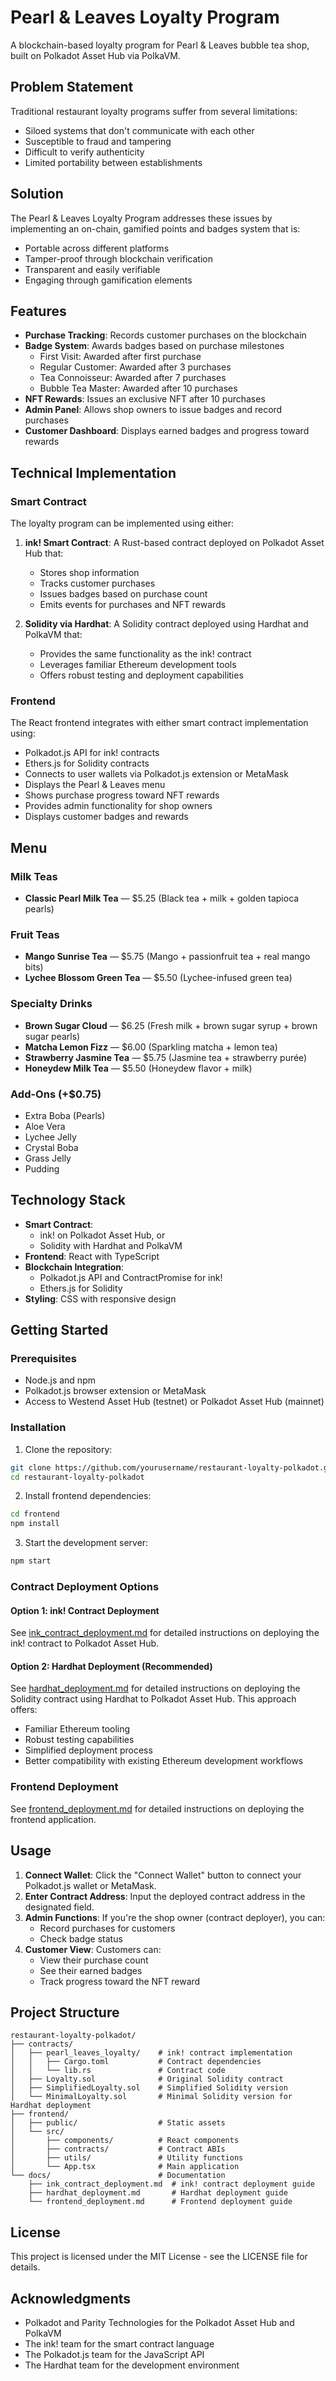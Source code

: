 # Pearl & Leaves Loyalty Program

A blockchain-based loyalty program for Pearl & Leaves bubble tea shop, built on Polkadot Asset Hub via PolkaVM.

## Problem Statement

Traditional restaurant loyalty programs suffer from several limitations:
- Siloed systems that don't communicate with each other
- Susceptible to fraud and tampering
- Difficult to verify authenticity
- Limited portability between establishments

## Solution

The Pearl & Leaves Loyalty Program addresses these issues by implementing an on-chain, gamified points and badges system that is:
- Portable across different platforms
- Tamper-proof through blockchain verification
- Transparent and easily verifiable
- Engaging through gamification elements

## Features

- **Purchase Tracking**: Records customer purchases on the blockchain
- **Badge System**: Awards badges based on purchase milestones
  - First Visit: Awarded after first purchase
  - Regular Customer: Awarded after 3 purchases
  - Tea Connoisseur: Awarded after 7 purchases
  - Bubble Tea Master: Awarded after 10 purchases
- **NFT Rewards**: Issues an exclusive NFT after 10 purchases
- **Admin Panel**: Allows shop owners to issue badges and record purchases
- **Customer Dashboard**: Displays earned badges and progress toward rewards

## Technical Implementation

### Smart Contract

The loyalty program can be implemented using either:

1. **ink! Smart Contract**: A Rust-based contract deployed on Polkadot Asset Hub that:
   - Stores shop information
   - Tracks customer purchases
   - Issues badges based on purchase count
   - Emits events for purchases and NFT rewards

2. **Solidity via Hardhat**: A Solidity contract deployed using Hardhat and PolkaVM that:
   - Provides the same functionality as the ink! contract
   - Leverages familiar Ethereum development tools
   - Offers robust testing and deployment capabilities

### Frontend

The React frontend integrates with either smart contract implementation using:
- Polkadot.js API for ink! contracts
- Ethers.js for Solidity contracts
- Connects to user wallets via Polkadot.js extension or MetaMask
- Displays the Pearl & Leaves menu
- Shows purchase progress toward NFT rewards
- Provides admin functionality for shop owners
- Displays customer badges and rewards

## Menu

### Milk Teas
- **Classic Pearl Milk Tea** — $5.25
  (Black tea + milk + golden tapioca pearls)

### Fruit Teas
- **Mango Sunrise Tea** — $5.75
  (Mango + passionfruit tea + real mango bits)
- **Lychee Blossom Green Tea** — $5.50
  (Lychee-infused green tea)

### Specialty Drinks
- **Brown Sugar Cloud** — $6.25
  (Fresh milk + brown sugar syrup + brown sugar pearls)
- **Matcha Lemon Fizz** — $6.00
  (Sparkling matcha + lemon tea)
- **Strawberry Jasmine Tea** — $5.75
  (Jasmine tea + strawberry purée)
- **Honeydew Milk Tea** — $5.50
  (Honeydew flavor + milk)

### Add-Ons (+$0.75)
- Extra Boba (Pearls)
- Aloe Vera
- Lychee Jelly
- Crystal Boba
- Grass Jelly
- Pudding

## Technology Stack

- **Smart Contract**: 
  - ink! on Polkadot Asset Hub, or
  - Solidity with Hardhat and PolkaVM
- **Frontend**: React with TypeScript
- **Blockchain Integration**: 
  - Polkadot.js API and ContractPromise for ink!
  - Ethers.js for Solidity
- **Styling**: CSS with responsive design

## Getting Started

### Prerequisites

- Node.js and npm
- Polkadot.js browser extension or MetaMask
- Access to Westend Asset Hub (testnet) or Polkadot Asset Hub (mainnet)

### Installation

1. Clone the repository:
```bash
git clone https://github.com/yourusername/restaurant-loyalty-polkadot.git
cd restaurant-loyalty-polkadot
```

2. Install frontend dependencies:
```bash
cd frontend
npm install
```

3. Start the development server:
```bash
npm start
```

### Contract Deployment Options

#### Option 1: ink! Contract Deployment

See [ink_contract_deployment.md](./docs/ink_contract_deployment.md) for detailed instructions on deploying the ink! contract to Polkadot Asset Hub.

#### Option 2: Hardhat Deployment (Recommended)

See [hardhat_deployment.md](./docs/hardhat_deployment.md) for detailed instructions on deploying the Solidity contract using Hardhat to Polkadot Asset Hub. This approach offers:
- Familiar Ethereum tooling
- Robust testing capabilities
- Simplified deployment process
- Better compatibility with existing Ethereum development workflows

### Frontend Deployment

See [frontend_deployment.md](./docs/frontend_deployment.md) for detailed instructions on deploying the frontend application.

## Usage

1. **Connect Wallet**: Click the "Connect Wallet" button to connect your Polkadot.js wallet or MetaMask.
2. **Enter Contract Address**: Input the deployed contract address in the designated field.
3. **Admin Functions**: If you're the shop owner (contract deployer), you can:
   - Record purchases for customers
   - Check badge status
4. **Customer View**: Customers can:
   - View their purchase count
   - See their earned badges
   - Track progress toward the NFT reward

## Project Structure

```
restaurant-loyalty-polkadot/
├── contracts/
│   ├── pearl_leaves_loyalty/    # ink! contract implementation
│   │   ├── Cargo.toml           # Contract dependencies
│   │   └── lib.rs               # Contract code
│   ├── Loyalty.sol              # Original Solidity contract
│   ├── SimplifiedLoyalty.sol    # Simplified Solidity version
│   └── MinimalLoyalty.sol       # Minimal Solidity version for Hardhat deployment
├── frontend/
│   ├── public/                  # Static assets
│   └── src/
│       ├── components/          # React components
│       ├── contracts/           # Contract ABIs
│       ├── utils/               # Utility functions
│       └── App.tsx              # Main application
└── docs/                        # Documentation
    ├── ink_contract_deployment.md  # ink! contract deployment guide
    ├── hardhat_deployment.md       # Hardhat deployment guide
    └── frontend_deployment.md      # Frontend deployment guide
```

## License

This project is licensed under the MIT License - see the LICENSE file for details.

## Acknowledgments

- Polkadot and Parity Technologies for the Polkadot Asset Hub and PolkaVM
- The ink! team for the smart contract language
- The Polkadot.js team for the JavaScript API
- The Hardhat team for the development environment
